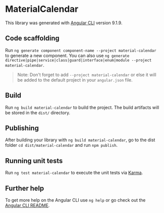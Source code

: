 # MaterialCalendar

This library was generated with [Angular CLI](https://github.com/angular/angular-cli) version 9.1.9.

## Code scaffolding

Run `ng generate component component-name --project material-calendar` to generate a new component. You can also use `ng generate directive|pipe|service|class|guard|interface|enum|module --project material-calendar`.
> Note: Don't forget to add `--project material-calendar` or else it will be added to the default project in your `angular.json` file. 

## Build

Run `ng build material-calendar` to build the project. The build artifacts will be stored in the `dist/` directory.

## Publishing

After building your library with `ng build material-calendar`, go to the dist folder `cd dist/material-calendar` and run `npm publish`.

## Running unit tests

Run `ng test material-calendar` to execute the unit tests via [Karma](https://karma-runner.github.io).

## Further help

To get more help on the Angular CLI use `ng help` or go check out the [Angular CLI README](https://github.com/angular/angular-cli/blob/master/README.md).
